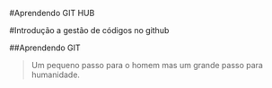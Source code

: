 #Aprendendo GIT HUB

#Introdução a gestão de códigos no github


##Aprendendo GIT

>Um pequeno passo para o homem mas um grande passo para humanidade.
